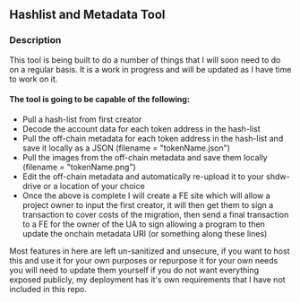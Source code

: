 ## Hashlist and Metadata Tool

### Description
This tool is being built to do a number of things that I will soon need to do on a regular basis.
It is a work in progress and will be updated as I have time to work on it.

#### The tool is going to be capable of the following:

* Pull a hash-list from first creator
* Decode the account data for each token address in the hash-list
* Pull the off-chain metadata for each token address in the hash-list and save it locally as a JSON (filename = "tokenName.json")
* Pull the images from the off-chain metadata and save them locally (filename = "tokenName.png")
* Edit the off-chain metadata and automatically re-upload it to your shdw-drive or a location of your choice
* Once the above is complete I will create a FE site which will allow a project owner to input the first creator, it will then get them to sign a transaction to cover costs of the migration, then send a final transaction to a FE for the owner of the UA to sign allowing a program to then update the onchain metadata URI (or something along these lines)

Most features in here are left un-sanitized and unsecure, if you want to host this and use it for your own purposes or repurpose it for your own needs you will need to update them yourself if you do not want everything exposed publicly, my deployment has it's own requirements that I have not included in this repo.